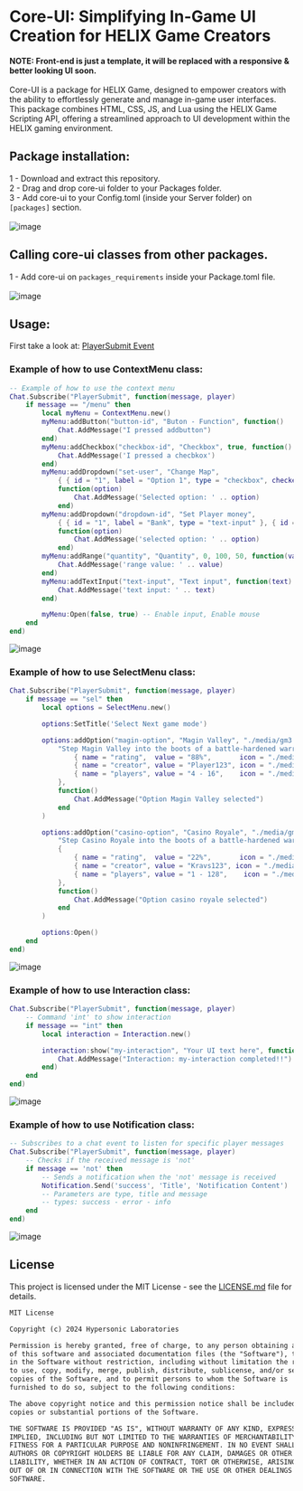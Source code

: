 # Core-UI: Simplifying In-Game UI Creation for HELIX Game Creators
**NOTE: Front-end is just a template, it will be replaced with a responsive & better looking UI soon.**
<br>
<br>
Core-UI is a package for HELIX Game, designed to empower creators with the ability to effortlessly generate and manage in-game user interfaces. This package combines HTML, CSS, JS, and Lua using the HELIX Game Scripting API, offering a streamlined approach to UI development within the HELIX gaming environment.

## Package installation:

1 - Download and extract this repository.
<br>
2 - Drag and drop core-ui folder to your Packages folder.
<br>
3 - Add core-ui to your Config.toml (inside your Server folder) on `[packages]` section.
<br>
<br>
![image](https://github.com/helix-game/core-ui/assets/67294331/ac69692f-e3dd-4779-b68a-32166a7ad12a)
<br>
## Calling core-ui classes from other packages.

1 - Add core-ui on `packages_requirements` inside your Package.toml file.
<br>
<br>
![image](https://github.com/helix-game/core-ui/assets/67294331/a6f8a114-6fe7-4dc3-91c7-5756d353007c)
## Usage:

First take a look at: <a href="https://add-core-ui.docs-9aw.pages.dev/docs/scripting-reference/static-classes/chat#event-playersubmit" target="_blank">PlayerSubmit Event</a>

### Example of how to use ContextMenu class:
```lua
-- Example of how to use the context menu
Chat.Subscribe("PlayerSubmit", function(message, player)
    if message == "/menu" then
        local myMenu = ContextMenu.new()
        myMenu:addButton("button-id", "Buton - Function", function()
            Chat.AddMessage("I pressed addbutton")
        end)
        myMenu:addCheckbox("checkbox-id", "Checkbox", true, function()
            Chat.AddMessage('I pressed a checbkox')
        end)
        myMenu:addDropdown("set-user", "Change Map",
            { { id = "1", label = "Option 1", type = "checkbox", checked = false }, { id = "2", label = "Option 2", type = "checkbox", checked = false } },
            function(option)
                Chat.AddMessage('Selected option: ' .. option)
            end)
        myMenu:addDropdown("dropdown-id", "Set Player money",
            { { id = "1", label = "Bank", type = "text-input" }, { id = "2", label = "Cash", type = "text-input" } },
            function(option)
                Chat.AddMessage('selected option: ' .. option)
            end)
        myMenu:addRange("quantity", "Quantity", 0, 100, 50, function(value)
            Chat.AddMessage('range value: ' .. value)
        end)
        myMenu:addTextInput("text-input", "Text input", function(text)
            Chat.AddMessage('text input: ' .. text)
        end)

        myMenu:Open(false, true) -- Enable input, Enable mouse
    end
end)
```
![image](https://github.com/helix-game/core-ui/assets/67294331/4433107a-c69b-4c15-a19f-4d5323d81466)

### Example of how to use SelectMenu class:
```lua
Chat.Subscribe("PlayerSubmit", function(message, player)
    if message == "sel" then
        local options = SelectMenu.new()

        options:SetTitle('Select Next game mode')

        options:addOption("magin-option", "Magin Valley", "./media/gm3.png",
            "Step Magin Valley into the boots of a battle-hardened warrior...", {
                { name = "rating",  value = "88%",       icon = "./media/icon1.svg" },
                { name = "creator", value = "Player123", icon = "./media/icon2.svg" },
                { name = "players", value = "4 - 16",    icon = "./media/icon3.svg" }
            },
            function()
                Chat.AddMessage("Option Magin Valley selected")
            end
        )

        options:addOption("casino-option", "Casino Royale", "./media/gm2.png",
            "Step Casino Royale into the boots of a battle-hardened warrior, surrounded by the chaos of war. Frontlines delivers an unparalleled FPS experience, thrusting you into meticulously crafted battlegrounds that challenge your skills and mental toughness as you navigate tough and diverse landscapes",
            {
                { name = "rating",  value = "22%",       icon = "./media/icon1.svg" },
                { name = "creator", value = "Kravs123", icon = "./media/icon2.svg" },
                { name = "players", value = "1 - 128",    icon = "./media/icon3.svg" }
            },
            function()
                Chat.AddMessage("Option casino royale selected")
            end
        )

        options:Open()
    end
end)
```
![image](https://github.com/helix-game/core-ui/assets/67294331/c18606fe-9408-4869-9fee-2e9ff4718141)

### Example of how to use Interaction class:
```lua
Chat.Subscribe("PlayerSubmit", function(message, player)
    -- Command 'int' to show interaction
    if message == "int" then
        local interaction = Interaction.new()

        interaction:show("my-interaction", "Your UI text here", function()
            Chat.AddMessage("Interaction: my-interaction completed!!")
        end)
    end
end)
```
![image](https://github.com/helix-game/core-ui/assets/67294331/f038df82-18e0-4f95-b005-7539fb85703b)
### Example of how to use Notification class:
```lua
-- Subscribes to a chat event to listen for specific player messages
Chat.Subscribe("PlayerSubmit", function(message, player)
    -- Checks if the received message is 'not'
    if message == 'not' then
        -- Sends a notification when the 'not' message is received
        Notification.Send('success', 'Title', 'Notification Content')
        -- Parameters are type, title and message
        -- types: success - error - info
    end
end)
```
![image](https://github.com/helix-game/core-ui/assets/67294331/82e174a1-91eb-4292-88eb-776ec2e03d54)

## License


This project is licensed under the MIT License - see the [LICENSE.md](LICENSE.md) file for details.

```markdown
MIT License

Copyright (c) 2024 Hypersonic Laboratories

Permission is hereby granted, free of charge, to any person obtaining a copy
of this software and associated documentation files (the "Software"), to deal
in the Software without restriction, including without limitation the rights
to use, copy, modify, merge, publish, distribute, sublicense, and/or sell
copies of the Software, and to permit persons to whom the Software is
furnished to do so, subject to the following conditions:

The above copyright notice and this permission notice shall be included in all
copies or substantial portions of the Software.

THE SOFTWARE IS PROVIDED "AS IS", WITHOUT WARRANTY OF ANY KIND, EXPRESS OR
IMPLIED, INCLUDING BUT NOT LIMITED TO THE WARRANTIES OF MERCHANTABILITY,
FITNESS FOR A PARTICULAR PURPOSE AND NONINFRINGEMENT. IN NO EVENT SHALL THE
AUTHORS OR COPYRIGHT HOLDERS BE LIABLE FOR ANY CLAIM, DAMAGES OR OTHER
LIABILITY, WHETHER IN AN ACTION OF CONTRACT, TORT OR OTHERWISE, ARISING FROM,
OUT OF OR IN CONNECTION WITH THE SOFTWARE OR THE USE OR OTHER DEALINGS IN THE
SOFTWARE.
